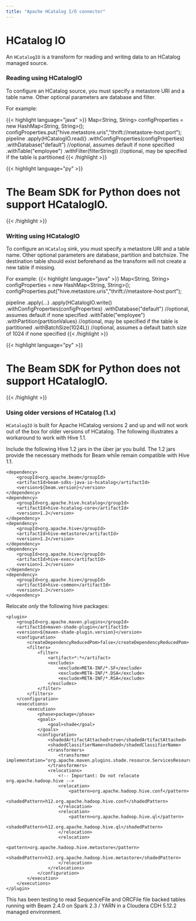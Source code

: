 ```yaml
---
title: "Apache HCatalog I/O connector"
---
```

<!--
Licensed under the Apache License, Version 2.0 (the "License");
you may not use this file except in compliance with the License.
You may obtain a copy of the License at

http://www.apache.org/licenses/LICENSE-2.0

Unless required by applicable law or agreed to in writing, software
distributed under the License is distributed on an "AS IS" BASIS,
WITHOUT WARRANTIES OR CONDITIONS OF ANY KIND, either express or implied.
See the License for the specific language governing permissions and
limitations under the License.
-->

# HCatalog IO

An `HCatalogIO` is a transform for reading and writing data to an HCatalog managed source.

### Reading using HCatalogIO

To configure an HCatalog source, you must specify a metastore URI and a table name. Other optional parameters are database and filter.

For example:

{{< highlight language="java" >}}
Map<String, String> configProperties = new HashMap<String, String>();
configProperties.put("hive.metastore.uris","thrift://metastore-host:port");
pipeline
  .apply(HCatalogIO.read()
  .withConfigProperties(configProperties)
  .withDatabase("default") //optional, assumes default if none specified
  .withTable("employee")
  .withFilter(filterString)) //optional, may be specified if the table is partitioned
{{< /highlight >}}

{{< highlight language="py" >}}
  # The Beam SDK for Python does not support HCatalogIO.
{{< /highlight >}}

### Writing using HCatalogIO

To configure an `HCatalog` sink, you must specify a metastore URI and a table name. Other
optional parameters are database, partition and batchsize.
The destination table should exist beforehand as the transform will not create a new table if missing.

For example:
{{< highlight language="java" >}}
Map<String, String> configProperties = new HashMap<String, String>();
configProperties.put("hive.metastore.uris","thrift://metastore-host:port");

pipeline
  .apply(...)
  .apply(HCatalogIO.write()
    .withConfigProperties(configProperties)
    .withDatabase("default") //optional, assumes default if none specified
    .withTable("employee")
    .withPartition(partitionValues) //optional, may be specified if the table is partitioned
    .withBatchSize(1024L)) //optional, assumes a default batch size of 1024 if none specified
{{< /highlight >}}

{{< highlight language="py" >}}
  # The Beam SDK for Python does not support HCatalogIO.
{{< /highlight >}}

### Using older versions of HCatalog (1.x)

`HCatalogIO` is built for Apache HCatalog versions 2 and up and will not work out of the box for older versions of HCatalog.
The following illustrates a workaround to work with Hive 1.1.

Include the following Hive 1.2 jars in the über jar you build.
The 1.2 jars provide the necessary methods for Beam while remain compatible with Hive 1.1.

```
<dependency>
    <groupId>org.apache.beam</groupId>
    <artifactId>beam-sdks-java-io-hcatalog</artifactId>
    <version>${beam.version}</version>
</dependency>
<dependency>
    <groupId>org.apache.hive.hcatalog</groupId>
    <artifactId>hive-hcatalog-core</artifactId>
    <version>1.2</version>
</dependency>
<dependency>
    <groupId>org.apache.hive</groupId>
    <artifactId>hive-metastore</artifactId>
    <version>1.2</version>
</dependency>
<dependency>
    <groupId>org.apache.hive</groupId>
    <artifactId>hive-exec</artifactId>
    <version>1.2</version>
</dependency>
<dependency>
    <groupId>org.apache.hive</groupId>
    <artifactId>hive-common</artifactId>
    <version>1.2</version>
</dependency>
```

Relocate _only_ the following hive packages:

```
<plugin>
    <groupId>org.apache.maven.plugins</groupId>
    <artifactId>maven-shade-plugin</artifactId>
    <version>${maven-shade-plugin.version}</version>
    <configuration>
        <createDependencyReducedPom>false</createDependencyReducedPom>
        <filters>
            <filter>
                <artifact>*:*</artifact>
                <excludes>
                    <exclude>META-INF/*.SF</exclude>
                    <exclude>META-INF/*.DSA</exclude>
                    <exclude>META-INF/*.RSA</exclude>
                </excludes>
            </filter>
        </filters>
    </configuration>
    <executions>
        <execution>
            <phase>package</phase>
            <goals>
                <goal>shade</goal>
            </goals>
            <configuration>
                <shadedArtifactAttached>true</shadedArtifactAttached>
                <shadedClassifierName>shaded</shadedClassifierName>
                <transformers>
                    <transformer implementation="org.apache.maven.plugins.shade.resource.ServicesResourceTransformer"/>
                </transformers>
                <relocations>
                    <!-- Important: Do not relocate org.apache.hadoop.hive -->
                    <relocation>
                        <pattern>org.apache.hadoop.hive.conf</pattern>
                        <shadedPattern>h12.org.apache.hadoop.hive.conf</shadedPattern>
                    </relocation>
                    <relocation>
                        <pattern>org.apache.hadoop.hive.ql</pattern>
                        <shadedPattern>h12.org.apache.hadoop.hive.ql</shadedPattern>
                    </relocation>
                    <relocation>
                        <pattern>org.apache.hadoop.hive.metastore</pattern>
                        <shadedPattern>h12.org.apache.hadoop.hive.metastore</shadedPattern>
                    </relocation>
                </relocations>
            </configuration>
        </execution>
    </executions>
</plugin>
```

This has been testing to read SequenceFile and ORCFile file backed tables running with
Beam 2.4.0 on Spark 2.3 / YARN in a Cloudera CDH 5.12.2 managed environment.
